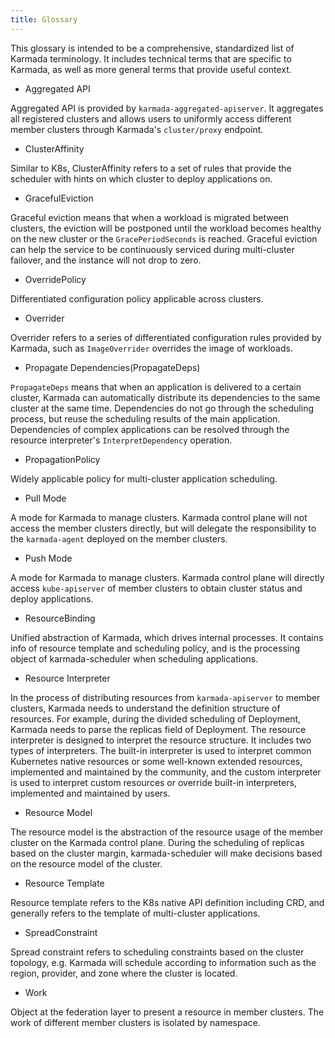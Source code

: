 ```yaml
---
title: Glossary
---
```


This glossary is intended to be a comprehensive, standardized list of Karmada terminology. It includes technical terms that are specific to Karmada, as well as more general terms that provide useful context.

* Aggregated API

Aggregated API is provided by `karmada-aggregated-apiserver`. It aggregates all registered clusters and allows users to uniformly access different member clusters through Karmada's `cluster/proxy` endpoint.

* ClusterAffinity

Similar to K8s, ClusterAffinity refers to a set of rules that provide the scheduler with hints on which cluster to deploy applications on.

* GracefulEviction

Graceful eviction means that when a workload is migrated between clusters, the eviction will be postponed until the workload becomes healthy on the new cluster or the `GracePeriodSeconds` is reached.
Graceful eviction can help the service to be continuously serviced during multi-cluster failover, and the instance will not drop to zero.

* OverridePolicy

Differentiated configuration policy applicable across clusters.

* Overrider

Overrider refers to a series of differentiated configuration rules provided by Karmada, such as `ImageOverrider` overrides the image of workloads.

* Propagate Dependencies(PropagateDeps)

`PropagateDeps` means that when an application is delivered to a certain cluster, Karmada can automatically distribute its dependencies to the same cluster at the same time. Dependencies do not go through the scheduling process, but reuse the scheduling results of the main application.
Dependencies of complex applications can be resolved through the resource interpreter's `InterpretDependency` operation.

* PropagationPolicy

Widely applicable policy for multi-cluster application scheduling.

* Pull Mode

A mode for Karmada to manage clusters. Karmada control plane will not access the member clusters directly, but will delegate the responsibility to the `karmada-agent` deployed on the member clusters.

* Push Mode

A mode for Karmada to manage clusters. Karmada control plane will directly access `kube-apiserver` of member clusters to obtain cluster status and deploy applications.

* ResourceBinding

Unified abstraction of Karmada, which drives internal processes. It contains info of resource template and scheduling policy, and is the processing object of karmada-scheduler when scheduling applications.

* Resource Interpreter

In the process of distributing resources from `karmada-apiserver` to member clusters, Karmada needs to understand the definition structure of resources. For example, during the divided scheduling of Deployment, Karmada needs to parse the replicas field of Deployment.
The resource interpreter is designed to interpret the resource structure. It includes two types of interpreters. The built-in interpreter is used to interpret common Kubernetes native resources or some well-known extended resources, implemented and maintained by the community, and the custom interpreter is used to interpret custom resources or override built-in interpreters, implemented and maintained by users.

* Resource Model

The resource model is the abstraction of the resource usage of the member cluster on the Karmada control plane. During the scheduling of replicas based on the cluster margin, karmada-scheduler will make decisions based on the resource model of the cluster.

* Resource Template

Resource template refers to the K8s native API definition including CRD, and generally refers to the template of multi-cluster applications.

* SpreadConstraint

Spread constraint refers to scheduling constraints based on the cluster topology, e.g. Karmada will schedule according to information such as the region, provider, and zone where the cluster is located.

* Work

Object at the federation layer to present a resource in member clusters. 
The work of different member clusters is isolated by namespace.
